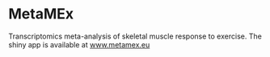 # MetaMEx
Transcriptomics meta-analysis of skeletal muscle response to exercise. The shiny app is available at www.metamex.eu
